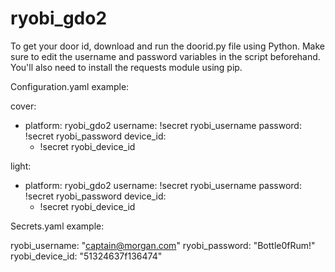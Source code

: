 # ryobi_gdo2

To get your door id, download and run the doorid.py file using Python.  Make sure to edit the username and password variables in the script beforehand.  You'll also need to install the requests module using pip.

Configuration.yaml example:

cover:
  - platform: ryobi_gdo2
    username: !secret ryobi_username
    password: !secret ryobi_password
    device_id:
      - !secret ryobi_device_id
      
light:
  - platform: ryobi_gdo2
    username: !secret ryobi_username
    password: !secret ryobi_password
    device_id:
      - !secret ryobi_device_id
	  
Secrets.yaml example:

ryobi_username: "captain@morgan.com"
ryobi_password: "Bottle0fRum!"
ryobi_device_id: "51324637f136474"